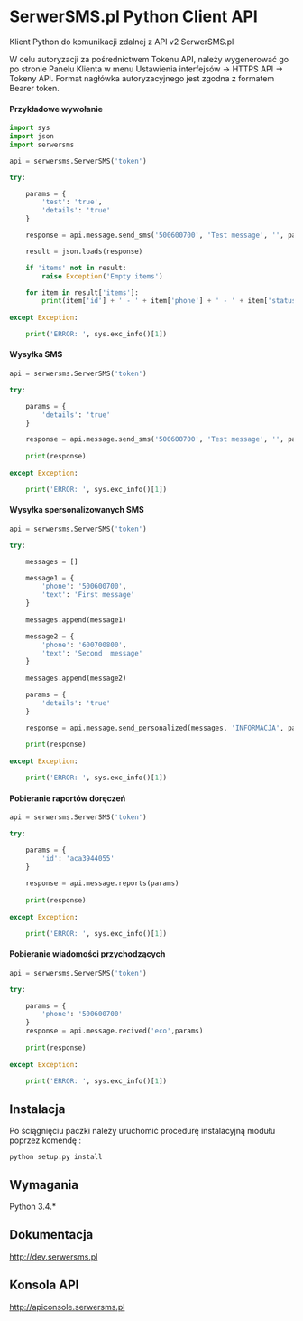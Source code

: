 # SerwerSMS.pl Python Client API
Klient Python do komunikacji zdalnej z API v2 SerwerSMS.pl

W celu autoryzacji za pośrednictwem Tokenu API, należy wygenerować go po stronie Panelu Klienta w menu Ustawienia interfejsów → HTTPS API → Tokeny API. Format nagłówka autoryzacyjnego jest zgodna z formatem Bearer token.

#### Przykładowe wywołanie
```python
import sys
import json
import serwersms

api = serwersms.SerwerSMS('token')

try:

    params = {
        'test': 'true',
        'details': 'true'
    }

    response = api.message.send_sms('500600700', 'Test message', '', params)

    result = json.loads(response)

    if 'items' not in result:
        raise Exception('Empty items')

    for item in result['items']:
        print(item['id'] + ' - ' + item['phone'] + ' - ' + item['status'])
        
except Exception:

    print('ERROR: ', sys.exc_info()[1])
```

#### Wysyłka SMS
```python
api = serwersms.SerwerSMS('token')

try:

    params = {
        'details': 'true'
    }

    response = api.message.send_sms('500600700', 'Test message', '', params)
    
    print(response)
    
except Exception:

    print('ERROR: ', sys.exc_info()[1])
```

#### Wysyłka spersonalizowanych SMS
```python
api = serwersms.SerwerSMS('token')

try:

    messages = []

    message1 = {
        'phone': '500600700',
        'text': 'First message'
    }
    
    messages.append(message1)

    message2 = {
        'phone': '600700800',
        'text': 'Second  message'
    }
    
    messages.append(message2)

    params = {
        'details': 'true'
    }

    response = api.message.send_personalized(messages, 'INFORMACJA', params)
    
    print(response)
    
except Exception:

    print('ERROR: ', sys.exc_info()[1])
```

#### Pobieranie raportów doręczeń
```python
api = serwersms.SerwerSMS('token')

try:

    params = {
        'id': 'aca3944055'
    }
    
    response = api.message.reports(params)
    
    print(response)
    
except Exception:

    print('ERROR: ', sys.exc_info()[1])
```

#### Pobieranie wiadomości przychodzących
```python
api = serwersms.SerwerSMS('token')

try:

    params = {
        'phone': '500600700'
    }
    response = api.message.recived('eco',params)
    
    print(response)
    
except Exception:

    print('ERROR: ', sys.exc_info()[1])
```

## Instalacja

Po ściągnięciu paczki należy uruchomić procedurę instalacyjną
modułu poprzez komendę :

```
python setup.py install
```


## Wymagania
Python 3.4.*

## Dokumentacja
http://dev.serwersms.pl

## Konsola API
http://apiconsole.serwersms.pl
